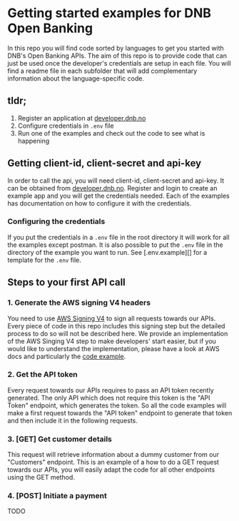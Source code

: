 # Getting started examples for DNB Open Banking

In this repo you will find code sorted by languages to get you started with DNB's 
Open Banking APIs. The aim of this repo is to provide code that can just be used once 
the developer's credentials are setup in each file. You will find a readme file in 
each subfolder that will add complementary information about the language-specific code.

## tldr;

1. Register an application at [developer.dnb.no][]
2. Configure credentials in `.env` file
3. Run one of the examples and check out the code to see what is happening

## Getting client-id, client-secret and api-key

In order to call the api, you will need client-id, client-secret and api-key. It 
can be obtained from [developer.dnb.no][]. Register and login to create an example 
app and you will get the credentials needed. Each of the examples has documentation 
on how to configure it with the credentials.

### Configuring the credentials

If you put the credentials in a `.env` file in the root directory it will work
for all the examples except postman. It is also possible to put the `.env` file
in the directory of the example you want to run. See [.env.example][] for a template
for the `.env` file.

## Steps to your first API call
### 1. Generate the AWS signing V4 headers
You need to use [AWS Signing V4][] to sign all requests towards our APIs. Every piece of 
code in this repo includes this signing step but the detailed process to do so will not 
be described here. We provide an implementation of the AWS Singing V4 step to make developers'
start easier, but if you would like to understand the implementation, please have a look at 
AWS docs and particularly the [code example][aws-signing-example].

### 2. Get the API token
Every request towards our APIs requires to pass an API token recently generated.
The only API which does not require this token is the "API Token" endpoint, which
generates the token. So all the code examples will make a first request towards the 
"API token" endpoint to generate that token and then include it in the following requests.

### 3. [GET] Get customer details
This request will retrieve information about a dummy customer from our "Customers" endpoint.
This is an example of a how to do a GET request towards our APIs, you will easily adapt the
 code for all other endpoints using the GET method.

### 4. [POST] Initiate a payment
TODO

[developer.dnb.no]: https://developer.dnb.no
[AWS Signing V4]: https://docs.aws.amazon.com/general/latest/gr/sigv4_signing.html
[aws-signing-example]: https://docs.aws.amazon.com/general/latest/gr/sigv4-signed-request-examples.html
